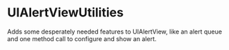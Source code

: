 UIAlertViewUtilities
====================

Adds some desperately needed features to UIAlertView, like an alert queue and one method call to configure and show an alert.
